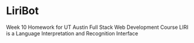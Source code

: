 # LiriBot

Week 10 Homework for UT Austin Full Stack Web Development Course
LIRI is a Language Interpretation and Recognition Interface
